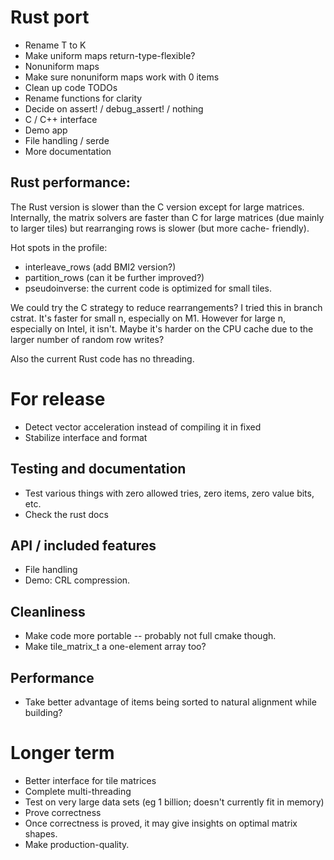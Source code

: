
# Rust port

* Rename T to K
* Make uniform maps return-type-flexible?
* Nonuniform maps
* Make sure nonuniform maps work with 0 items
* Clean up code TODOs
* Rename functions for clarity
* Decide on assert! / debug_assert! / nothing
* C / C++ interface
* Demo app
* File handling / serde
* More documentation

## Rust performance:

The Rust version is slower than the C version except for large matrices.
Internally, the matrix solvers are faster than C for large matrices (due
mainly to larger tiles) but rearranging rows is slower (but more cache-
friendly).

Hot spots in the profile:

* interleave_rows (add BMI2 version?)
* partition_rows  (can it be further improved?)
* pseudoinverse: the current code is optimized for small tiles.

We could try the C strategy to reduce rearrangements?  I tried this in branch
cstrat.  It's faster for small n, especially on M1.  However for large n, 
especially on Intel, it isn't.  Maybe it's harder on the CPU cache due to
the larger number of random row writes?

Also the current Rust code has no threading.
    
# For release

* Detect vector acceleration instead of compiling it in fixed
* Stabilize interface and format

## Testing and documentation

* Test various things with zero allowed tries, zero items, zero value bits, etc.
* Check the rust docs

## API / included features

* File handling
* Demo: CRL compression.

## Cleanliness

* Make code more portable -- probably not full cmake though.
* Make tile_matrix_t a one-element array too?

## Performance

* Take better advantage of items being sorted to natural alignment while building?

# Longer term

* Better interface for tile matrices
* Complete multi-threading
* Test on very large data sets (eg 1 billion; doesn't currently fit in memory)
* Prove correctness
* Once correctness is proved, it may give insights on optimal matrix shapes.
* Make production-quality.
